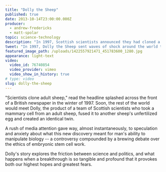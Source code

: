 ```yaml
---
title: "Dolly the Sheep"
published: true
date: 2013-10-14T23:00:00.000Z
producer:
  - andrew-fredericks
  - matt-spolar
topic: science-technology
description: "In 1997, Scottish scientists announced they had cloned a sheep and named her Dolly, and sent waves of future shock around the world that continue to shape frontiers of science today."
tweet: "In 1997, Dolly the Sheep sent waves of shock around the world that continue to shape science today:"
featured_image_path: /uploads/1422557921471_451783600_1280.jpg
appearance: light-text
video:
  video_id: 76740854
  video_provider: vimeo
  video_show_in_history: true
# type: video
slug: dolly-the-sheep
---
```


"Scientists clone adult sheep," read the headline splashed across the front of a British newspaper in the winter of 1997. Soon, the rest of the world would meet Dolly, the product of a team of Scottish scientists who took a mammary cell from an adult sheep, fused it to another sheep's unfertilized egg and created an identical twin.

A rush of media attention gave way, almost instantaneously, to speculation and anxiety about what this new discovery meant for man's ability to manipulate biology -- a controversy compounded by a brewing debate over the ethics of embryonic stem cell work.

Dolly's story explores the friction between science and politics, and what happens when a breakthrough is so tangible and profound that it provokes both our highest hopes and greatest fears.

